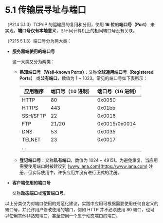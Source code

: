 # 5.1 传输层寻址与端口

（P214 5.1.3）TCP/IP 的运输层的复用和分用，使用 **16 位**的**端口号（Port）** 来实现。**端口号仅有本地意义**，即不同计算机上的相同端口号没有关联。

（P215 5.1.3）端口号分为两大类：

+ **服务器端使用的端口号**

  这一大类又分为两类：

    + **熟知端口号（Well-known Ports）**：又称**全球通用端口号（Registered Ports）** 或**公有端口**，数值为 1 ~ 1023。常见的端口号如下表所示：

      | 应用程序     | 端口号（10 进制） | 端口号（16 进制）    |
        |----------|------------|---------------|
      | HTTP     | 80         | 0x0050        |
      | HTTPS    | 443        | 0x01bb        |
      | SSH/SFTP | 22         | 0x0016        |
      | FTP      | 21/20      | 0x0015/0x0014 |
      | DNS      | 53         | 0x0035        |
      | TELNET   | 23         | 0x0017        |
      | ...      |            |               |

    + **登记端口号**：又称**私有端口**，数值为 1024 ~ 49151。为避免重复，当应用需要使用端口时被建议到 [www.iana.com](https://www.iana.com) 注册，但实际使用中，许多应用并没有进行正式的注册。

+ **客户端使用的端口号**

  又称**动态端口**或**短暂端口号**。

以上分类仅为对端口使用的规范化建议，实践中应用可根据需要使用任何自定义的端口号，并允许用户修改使用的端口，例如 HTTP 并不必须使用 80 端口，也可以使用其他非熟知端口，甚至使用一个属于动态端口的端口。